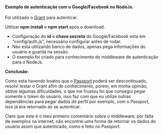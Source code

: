 <h4><b>Exemplo de autenticação com o Google/Facebook no NodeJs.</b></h4>

Foi utilizado o <a href="https://github.com/simov/grant">Grant</a> para autenticar.

Utilizar <b>npm install</b> e <b>npm start</b> após o download.

* Configuração do <b>id</b> e <b>chave secreta</b> do Google/Facebook esta em "config/auth.js", necessário configurar antes de rodar.
* Não esta utilizando banco de dados, apenas pega informações do usuário e guarda na sessão.
* O exemplo foi criado para conhecimento do middleware  de autenticação para o NodeJs.

<b>Conclusão:</b>

<p>Como esta havendo boatos que o <a href="http://passportjs.org/">Passport</a> poderá ser descontinuado, resolvi testar o Grant afim de conhecimento, porem, em minha opinião, obtive algumas dificuldades, o que me frustou foi que consegui pegar somente o token do usuário, isso faz com que eu utilize outras dependências para pegar dados do perfil por exemplo, com o Passport, isso já era retornado ao se autenticar.</p>
<p>Claro que este é o meu primeiro comentário sobre o middleware, por falta de exemplos na internet, não encontrei uma forma de retornar os dados do usuário assim que autenticado, como é feito no Passport.</p>
